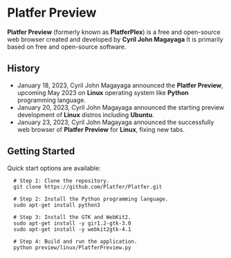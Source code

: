 # Platfer Preview
**Platfer Preview** (formerly known as **PlatferPlex**) is a free and open-source web browser created and developed by **Cyril John Magayaga** It is primarily based on free and open-source software.

## History
* January 18, 2023, Cyril John Magayaga announced the **Platfer Preview**, upcoming May 2023 on **Linux** operating system like **Python** programming language.
* January 20, 2023, Cyril John Magayaga announced the starting preview development of **Linux** distros including **Ubuntu**.
* January 23, 2023, Cyril John Magayaga announced the successfully web browser of **Platfer Preview** for **Linux**, fixing new tabs.

## Getting Started
Quick start options are available:

```shell
  # Step 1: Clone the repository.
  git clone https://github.com/Platfer/Platfer.git
  
  # Step 2: Install the Python programming language.
  sudo apt-get install python3
  
  # Step 3: Install the GTK and WebKit2.
  sudo apt-get install -y gir1.2-gtk-3.0
  sudo apt-get install -y webkit2gtk-4.1
  
  # Step 4: Build and run the application.
  python preview/linux/PlatferPreview.py
```
